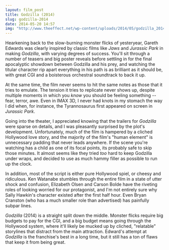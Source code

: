 ```yaml
---
layout: film_post
title: Godzilla (2014)
slug: godzilla-2014
date: 2014-05-20 14:57 
img: "http://www.theeffect.net/wp-content/uploads/2014/05/godzilla_2014.png"
---
```


Hearkening back to the slow-burning monster flicks of yesteryear, Gareth Edwards was clearly inspired by classic films like _Jaws_ and _Jurassic Park_ in making _Godzilla_, with varying degrees of success. You'll sit through a number of teasers and big poster reveals before settling in for the final apocalyptic showdown between Godzilla and his prey, and watching the titular character rip apart everything in his path is as brilliant as it should be, with great CGI and a boisterous orchestral soundtrack to back it up. 

At the same time, the film never seems to hit the same notes as those that it tries to emulate. The tension it tries to replicate never shows up, despite multiple moments in which you _know_ you should be feeling something -- fear, terror, awe. Even in IMAX 3D, I never had knots in my stomach the way I did when, for instance, the Tyrannosaurus first appeared on screen in _Jurassic Park_. 

Going into the theater, I appreciated knowing that the trailers for _Godzilla_ were sparse on details, and I was pleasantly surprised by the plot's development. Unfortunately, much of the film is hampered by a cliched Hollywood love story, and the majority of the film's "human element" is unnecessary padding that never leads anywhere. If the scene you're watching has a child as one of its focal points, its probably safe to skip those minutes. It almost seems like they tried _too_ hard to keep Godzilla under wraps, and decided to use as much hammy filler  as possible to run up the clock.

In addition, most of the script is either pure Hollywood spiel, or cheesy and ridiculous. Ken Watanabe stumbles through the entire film in a state of utter shock and confusion, Elizabeth Olsen and Carson Bolde have the riveting roles of looking worried for our protagonist, and I'm not entirely sure why Sally Hawkin's character existed after the first half hour. Even Bryan Cranston (who has a much smaller role than advertised) has painfully subpar lines.

_Godzilla_ (2014) is a straight split down the middle. Monster flicks require big budgets to pay for the CGI, and a big budget means going through the Hollywood system, where it'll likely be mucked up by cliched, "relatable" storylines that distract from the main attraction. Edward's attempt at _Godzilla_ is the franchise's best in a long time, but it still has a ton of flaws that keep it from being great.